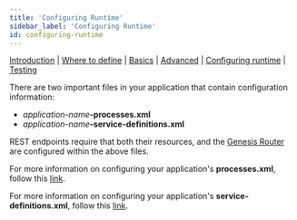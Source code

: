 ```yaml
---
title: 'Configuring Runtime'
sidebar_label: 'Configuring Runtime'
id: configuring-runtime
---
```


[Introduction](/server/integration/rest-endpoints/introduction/) | [Where to define](/server/integration/rest-endpoints/where-to-define) | [Basics](/server/integration/rest-endpoints/basics/) | [Advanced](/server/integration/rest-endpoints/advanced/) | [Configuring runtime](/server/integration/rest-endpoints/configuring-runtime/) | [Testing](/server/integration/rest-endpoints/testing/)

There are two important files in your application that contain configuration information:
- _application-name_**-processes.xml**
- _application-name_**-service-definitions.xml**

REST endpoints require that both their resources, and the [Genesis Router](/server/configuring-runtime/genesis-router/) are configured within the above files.

For more information on configuring your application's **processes.xml**, follow this [link](/server/configuring-runtime/processes).

For more information on configuring your application's **service-definitions.xml**, follow this [link](/server/configuring-runtime/service-definitions).
